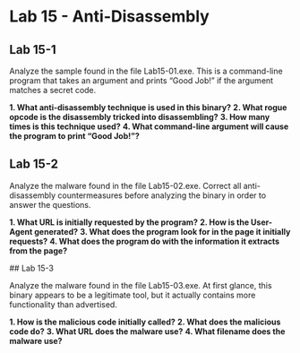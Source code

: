 # Lab 15 - Anti-Disassembly

## Lab 15-1

Analyze the sample found in the file Lab15-01.exe. This is a command-line program that takes an argument and prints “Good Job!” if the argument matches a secret code.

**1. What anti-disassembly technique is used in this binary?**
**2. What rogue opcode is the disassembly tricked into disassembling?**
**3. How many times is this technique used?**
**4. What command-line argument will cause the program to print “Good Job!”?**

## Lab 15-2

Analyze the malware found in the file Lab15-02.exe. Correct all anti-disassembly countermeasures before analyzing the binary in order to answer the questions.

**1. What URL is initially requested by the program?**
**2. How is the User-Agent generated?**
**3. What does the program look for in the page it initially requests?**
**4. What does the program do with the information it extracts from the page?**

## Lab 15-3

Analyze the malware found in the file Lab15-03.exe. At first glance, this binary appears to be a legitimate tool, but it actually contains more functionality than advertised.

**1. How is the malicious code initially called?**
**2. What does the malicious code do?**
**3. What URL does the malware use?**
**4. What filename does the malware use?**